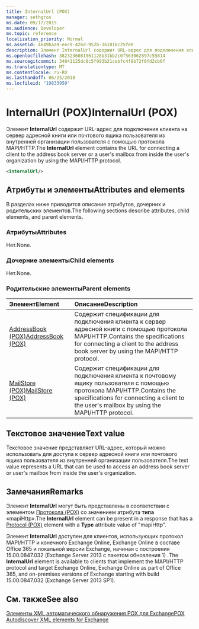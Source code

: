 ```yaml
---
title: InternalUrl (POX)
manager: sethgros
ms.date: 09/17/2015
ms.audience: Developer
ms.topic: reference
localization_priority: Normal
ms.assetid: 4649baa9-eec9-426d-952b-361818c25fe0
description: Элемент InternalUrl содержит URL-адрес для подключения клиента на сервер адресной книги или почтового ящика пользователя из внутренней организации пользователя с помощью протокола MAPI/HTTP.
ms.openlocfilehash: 3823236081961128b31bb2c0f563062897c55814
ms.sourcegitcommit: 34041125dc8c5f993b21cebfc4f8b72f0fd2cb6f
ms.translationtype: MT
ms.contentlocale: ru-RU
ms.lasthandoff: 06/25/2018
ms.locfileid: "19833950"
---
```

# <a name="internalurl-pox"></a><span data-ttu-id="69191-103">InternalUrl (POX)</span><span class="sxs-lookup"><span data-stu-id="69191-103">InternalUrl (POX)</span></span>

<span data-ttu-id="69191-104">Элемент **InternalUrl** содержит URL-адрес для подключения клиента на сервер адресной книги или почтового ящика пользователя из внутренней организации пользователя с помощью протокола MAPI/HTTP.</span><span class="sxs-lookup"><span data-stu-id="69191-104">The **InternalUrl** element contains the URL for connecting a client to the address book server or a user's mailbox from inside the user's organization by using the MAPI/HTTP protocol.</span></span> 
  
```XML
<InternalUrl/>
```

## <a name="attributes-and-elements"></a><span data-ttu-id="69191-105">Атрибуты и элементы</span><span class="sxs-lookup"><span data-stu-id="69191-105">Attributes and elements</span></span>

<span data-ttu-id="69191-106">В разделах ниже приводится описание атрибутов, дочерних и родительских элементов.</span><span class="sxs-lookup"><span data-stu-id="69191-106">The following sections describe attributes, child elements, and parent elements.</span></span>
  
### <a name="attributes"></a><span data-ttu-id="69191-107">Атрибуты</span><span class="sxs-lookup"><span data-stu-id="69191-107">Attributes</span></span>

<span data-ttu-id="69191-108">Нет.</span><span class="sxs-lookup"><span data-stu-id="69191-108">None.</span></span>
  
### <a name="child-elements"></a><span data-ttu-id="69191-109">Дочерние элементы</span><span class="sxs-lookup"><span data-stu-id="69191-109">Child elements</span></span>

<span data-ttu-id="69191-110">Нет.</span><span class="sxs-lookup"><span data-stu-id="69191-110">None.</span></span>
  
### <a name="parent-elements"></a><span data-ttu-id="69191-111">Родительские элементы</span><span class="sxs-lookup"><span data-stu-id="69191-111">Parent elements</span></span>

|<span data-ttu-id="69191-112">**Элемент**</span><span class="sxs-lookup"><span data-stu-id="69191-112">**Element**</span></span>|<span data-ttu-id="69191-113">**Описание**</span><span class="sxs-lookup"><span data-stu-id="69191-113">**Description**</span></span>|
|:-----|:-----|
|[<span data-ttu-id="69191-114">AddressBook (POX)</span><span class="sxs-lookup"><span data-stu-id="69191-114">AddressBook (POX)</span></span>](addressbook-pox.md) <br/> |<span data-ttu-id="69191-115">Содержит спецификации для подключения клиента к сервер адресной книги с помощью протокола MAPI/HTTP.</span><span class="sxs-lookup"><span data-stu-id="69191-115">Contains the specifications for connecting a client to the address book server by using the MAPI/HTTP protocol.</span></span>  <br/> |
|[<span data-ttu-id="69191-116">MailStore (POX)</span><span class="sxs-lookup"><span data-stu-id="69191-116">MailStore (POX)</span></span>](mailstore-pox.md) <br/> |<span data-ttu-id="69191-117">Содержит спецификации для подключения клиента к почтовому ящику пользователя с помощью протокола MAPI/HTTP.</span><span class="sxs-lookup"><span data-stu-id="69191-117">Contains the specifications for connecting a client to the user's mailbox by using the MAPI/HTTP protocol.</span></span>  <br/> |
   
## <a name="text-value"></a><span data-ttu-id="69191-118">Текстовое значение</span><span class="sxs-lookup"><span data-stu-id="69191-118">Text value</span></span>

<span data-ttu-id="69191-119">Текстовое значение представляет URL-адрес, который можно использовать для доступа к сервер адресной книги или почтового ящика пользователя из внутренней организации пользователя.</span><span class="sxs-lookup"><span data-stu-id="69191-119">The text value represents a URL that can be used to access an address book server or user's mailbox from inside the user's organization.</span></span>
  
## <a name="remarks"></a><span data-ttu-id="69191-120">Замечания</span><span class="sxs-lookup"><span data-stu-id="69191-120">Remarks</span></span>

<span data-ttu-id="69191-121">Элемент **InternalUrl** могут быть представлены в соответствии с элементом [Протокола (POX)](protocol-pox.md) со значением атрибута **типа** «mapiHttp».</span><span class="sxs-lookup"><span data-stu-id="69191-121">The **InternalUrl** element can be present in a response that has a [Protocol (POX)](protocol-pox.md) element with a **Type** attribute value of "mapiHttp".</span></span> 
  
<span data-ttu-id="69191-122">Элемент **InternalUrl** доступен для клиентов, использующих протокол MAPI/HTTP и конечного Exchange Online, Exchange Online в составе Office 365 и локальной версии Exchange, начиная с построения 15.00.0847.032 (Exchange Server 2013 с пакетом обновления 1) .</span><span class="sxs-lookup"><span data-stu-id="69191-122">The **InternalUrl** element is available to clients that implement the MAPI/HTTP protocol and target Exchange Online, Exchange Online as part of Office 365, and on-premises versions of Exchange starting with build 15.00.0847.032 (Exchange Server 2013 SP1).</span></span> 
  
## <a name="see-also"></a><span data-ttu-id="69191-123">См. также</span><span class="sxs-lookup"><span data-stu-id="69191-123">See also</span></span>



[<span data-ttu-id="69191-124">Элементы XML автоматического обнаружения POX для Exchange</span><span class="sxs-lookup"><span data-stu-id="69191-124">POX Autodiscover XML elements for Exchange</span></span>](pox-autodiscover-xml-elements-for-exchange.md)

